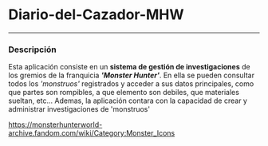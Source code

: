 # Diario-del-Cazador-MHW

---

### Descripción

Esta aplicación consiste en un **sistema de gestión de investigaciones** de los gremios de la franquicia ***'Monster Hunter'***. En ella se pueden consultar todos los *'monstruos'* registrados y acceder a sus datos principales, como que partes son rompibles, a que elemento son debiles, que materiales sueltan, etc... Ademas, la aplicación contara con la capacidad de crear y administrar investigaciones de 'monstruos' 

https://monsterhunterworld-archive.fandom.com/wiki/Category:Monster_Icons